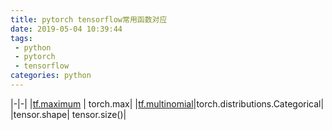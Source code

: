 ```yaml
---
title: pytorch tensorflow常用函数对应
date: 2019-05-04 10:39:44
tags:
 - python
 - pytorch
 - tensorflow
categories: python
---
```


|-|-|
|[tf.maximum]() |  torch.max|
|[tf.multinomial](https://github.com/mxxhcm/myown_code/blob/master/tf/some_ops/multinominal.py)|torch.distributions.Categorical|
|tensor.shape| tensor.size()|
